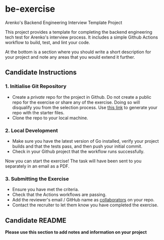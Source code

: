 # be-exercise

Arenko's Backend Engineering Interview Template Project

This project provides a template for completing the backend engineering tech test for Arenko's interview process. It includes a simple Github Actions workflow to build, test, and lint your code.

At the bottom is a section where you should write a short description for your project and note any areas that you would extend it further.

## Candidate Instructions

### 1. Initialise Git Repository

- Create a _private_ repo for the project in Github. Do not create a public repo for the exercise or share any of the exercise. Doing so will disqualify you from the selection process. Use [this link](https://github.com/new?template_name=be-exercise&template_owner=arenko-group&name=arenko-be-exercise&visibility=private) to generate your repo with the starter files.
- Clone the repo to your local machine.

### 2. Local Development

- Make sure you have the latest version of Go installed, verify your project builds and that the tests pass, and then push your initial commit.
- Check in your Github project that the workflow runs successfully.

Now you can start the exercise! The task will have been sent to you separately in an email as a PDF.

### 3. Submitting the Exercise

- Ensure you have met the criteria.
- Check that the Actions workflows are passing.
- Add the reviewer's email / GitHub name as [collaborators](https://docs.github.com/en/account-and-profile/setting-up-and-managing-your-personal-account-on-github/managing-access-to-your-personal-repositories/inviting-collaborators-to-a-personal-repository) on your repo.
- Contact the recruiter to let them know you have completed the exercise.

## Candidate README

**Please use this section to add notes and information on your project**
